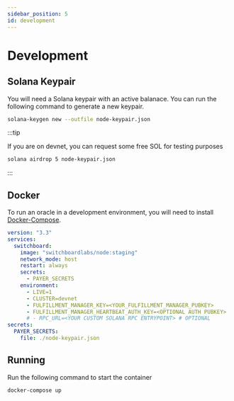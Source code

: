 ```yaml
---
sidebar_position: 5
id: development
---
```


# Development

## Solana Keypair

You will need a Solana keypair with an active balanace. You can run the following command to generate a new keypair.

```bash
solana-keygen new --outfile node-keypair.json
```

:::tip

If you are on devnet, you can request some free SOL for testing purposes

```bash
solana airdrop 5 node-keypair.json
```

:::

## Docker

To run an oracle in a development environment, you will need to install [Docker-Compose](https://docs.docker.com/compose/install/).

```yaml title="docker-compose.yml"
version: "3.3"
services:
  switchboard:
    image: "switchboardlabs/node:staging"
    network_mode: host
    restart: always
    secrets:
      - PAYER_SECRETS
    environment:
      - LIVE=1
      - CLUSTER=devnet
      - FULFILLMENT_MANAGER_KEY=<YOUR_FULFILLMENT_MANAGER_PUBKEY>
      - FULFILLMENT_MANAGER_HEARTBEAT_AUTH_KEY=<OPTIONAL AUTH PUBKEY>
      # - RPC_URL=<YOUR CUSTOM SOLANA RPC ENTRYPOINT> # OPTIONAL
secrets:
  PAYER_SECRETS:
    file: ./node-keypair.json
```

## Running

Run the following command to start the container

```bash
docker-compose up
```
